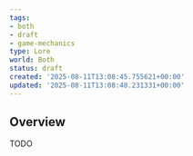 ```yaml
---
tags:
- both
- draft
- game-mechanics
type: Lore
world: Both
status: draft
created: '2025-08-11T13:08:45.755621+00:00'
updated: '2025-08-11T13:08:48.231331+00:00'
---
```



## Overview

TODO
